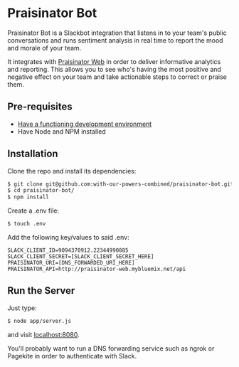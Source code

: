 Praisinator Bot
=========
Praisinator Bot is a Slackbot integration that listens in to your team's public conversations and runs sentiment analysis in real time to report the mood and morale of your team.

It integrates with [Praisinator Web](https://github.com/with-our-powers-combined/praisinator-web) in order to deliver informative analytics and reporting. This allows you to see who's having the most positive and negative effect on your team and take actionable steps to correct or praise them.

Pre-requisites
---------------
- [Have a functioning development environment](http://tutorials.jumpstartlab.com/topics/environment/environment.html)
- Have Node and NPM installed

Installation
--------------
Clone the repo and install its dependencies:
```sh
$ git clone git@github.com:with-our-powers-combined/praisinator-bot.git
$ cd praisinator-bot/
$ npm install
```

Create a .env file:
```sh
$ touch .env
```

Add the following key/values to said .env:

```
SLACK_CLIENT_ID=9094370912.22344990885
SLACK_CLIENT_SECRET=[SLACK_CLIENT_SECRET_HERE]
PRAISINATOR_URI=[DNS_FORWARDED_URI_HERE]
PRAISINATOR_API=http://praisinator-web.mybluemix.net/api
```

Run the Server
---------------
Just type:
```sh
$ node app/server.js
```
and visit [localhost:8080](http://localhost:8080).

You'll probably want to run a DNS forwarding service such as ngrok or Pagekite in order to authenticate with Slack.